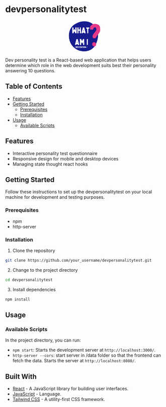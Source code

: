 # devpersonalitytest

<div align='center'>
<img height='100px'  src="./src/assets/logo.png"/>
</div>

Dev personality test is a React-based web application that helps users determine which role in the web development suits best their personality answering 10 questions.

## Table of Contents

- [Features](#features)
- [Getting Started](#getting-started)
  - [Prerequisites](#prerequisites)
  - [Installation](#installation)
- [Usage](#usage)
  - [Available Scripts](#available-scripts)


## Features

- Interactive personality test questionnaire
- Responsive design for mobile and desktop devices
- Managing state thought react hooks

## Getting Started

Follow these instructions to set up the devpersonalitytest on your local machine for development and testing purposes.

### Prerequisites

- npm 
- http-server

### Installation

1. Clone the repository

```bash
git clone https://github.com/your_username/devpersonalitytest.git
```

2. Change to the project directory

```bash
cd devpersonalitytest
```

3. Install dependencies

```bash
npm install
```

## Usage

### Available Scripts

In the project directory, you can run:

- `npm start`: Starts the development server at `http://localhost:3000/`.
-  `http-server --cors`: start server in /data folder so that the frontend can fetch the data. Starts the  server at `http://localhost:8080/`.

## Built With

- [React](https://reactjs.org/) - A JavaScript library for building user interfaces.
- [JavaScript](https://www.javascript.com/) - Language.
- [Tailwind CSS](https://tailwindcss.com/) - A utility-first CSS framework.

